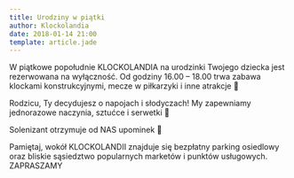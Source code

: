```yaml
---
title: Urodziny w piątki
author: Klockolandia
date: 2018-01-14 21:00
template: article.jade
---
```


W piątkowe popołudnie KLOCKOLANDIA na urodzinki Twojego dziecka jest rezerwowana na wyłączność. Od godziny 16.00 – 18.00 trwa zabawa klockami konstrukcyjnymi, mecze w piłkarzyki i inne atrakcje 🙂

<span class="more"></span>

Rodzicu, Ty decydujesz o napojach i słodyczach! My zapewniamy jednorazowe naczynia, sztućce i serwetki 🙂

Solenizant otrzymuje od NAS upominek 🙂

Pamiętaj, wokół KLOCKOLANDII znajduje się bezpłatny parking osiedlowy oraz bliskie sąsiedztwo popularnych marketów i punktów usługowych.
ZAPRASZAMY
